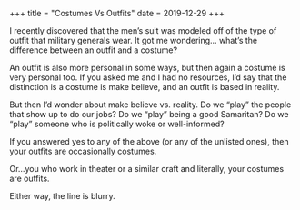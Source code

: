 +++
title = "Costumes Vs Outfits"
date = 2019-12-29
+++

I recently discovered that the men’s suit was modeled off of the type of outfit that military generals wear. It got me wondering… what’s the difference between an outfit and a costume?

An outfit is also more personal in some ways, but then again a costume is very personal too. If you asked me and I had no resources, I’d say that the distinction is a costume is make believe, and an outfit is based in reality. 

But then I’d wonder about make believe vs. reality. Do we “play” the people that show up to do our jobs? Do we “play” being a good Samaritan? Do we “play” someone who is politically woke or well-informed?

If you answered yes to any of the above (or any of the unlisted ones), then your outfits are occasionally costumes. 

Or…you who work in theater or a similar craft and literally, your costumes are outfits.

Either way, the line is blurry.